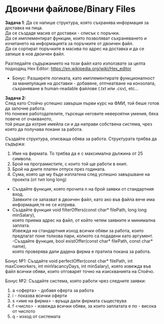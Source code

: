 # Двоични файлове/Binary Files

**Задача 1**:
Да се напише структура, която съхранява информация за доставка на пица. <br />
Да се създаде масив от доставки - списък с поръчки. <br />
Да се имплементират функции, които позволяват съхраняването и изчитането на информацията за поръчките от двоичен файл. <br />
Да се сортират поръчките в масива по адрес на доставка и да се запише в нов двоичен файл. <br />

Разгледайте съдържанието на този файл като използвате за целта подходящ Hex Editor: https://en.wikipedia.org/wiki/Hex_editor

* Бонус: Разширете логиката, като имплементирате функционалност за манипулация на доставки - добавяне, отпчеатване на конзолата, съхраняване в human-readable файлове (.txt или .csv), etc...


**Задача 2:**                     
След като Стойчо успешно завърши първи курс на ФМИ, той беше готов да започне работа. <br />
Но понеже работодателите, търсещи неговите невероятни умения, бяха повече от очакваното, <br />
той реши да изтрие имейла си и да направи собствена система, чрез която да получава покани за работа. <br />
     
Създайте структура, описваща обява за работа. Структурата трябва да съдържа: <br />
1. Име на фирмата. То трябва да е с максимална дължина от 25 символа. <br />
2. Брой на програмистите, с които той ще работи в екип. <br />
3. Брой на дните платен отпуск през годината. <br />
4. Сума, която ще му бъде изплатена след успешно завършване на проекта (от тип long long) <br />
    
- Създайте функция, която прочита n на брой заявки от стандартния вход. <br />
Заявките се запазват в двоичен файл, като ако във файла вече има информация,тя не се изтрива. <br />
- Създайте функция void filterOffers(const char* filePath, long long minSalary), <br />
която приема адрес на файл, от който четем заявките и минимална заплата. <br />
Извежда на стандартния изход всички обяви за работа, които предлагат поне толкова пари, колкото са подадени като аргумент. <br />
-Създайте функция, bool existOffer(const char* filePath, const char* name), <br />
която проверява дали дадена фирма е пратила покана за работа.
     
Бонус №1:
Създайте void perfectOffer(const char* filePath, int maxCoworkers, int minVacancyDays, int minSalary),
която извежда във файл всички обяви, които отговарят точно на изискванията на Стойчо.

Бонус №2:
Създайте система, която работи чрез следните заявки:
1. a <оферта> - добавя оферта за работа
2. i - показва всички оферти
3. s <име на фирма> - връща дали фирмата съществува
4. f <число> - извежда всички обяви, за които заплатата е по - висока от
числото
5. q - изход от системата
